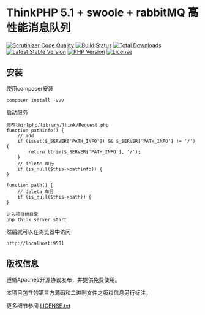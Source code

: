 ThinkPHP 5.1 + swoole + rabbitMQ 高性能消息队列
===============

[![Scrutinizer Code Quality](https://scrutinizer-ci.com/g/top-think/framework/badges/quality-score.png?b=5.1)](https://scrutinizer-ci.com/g/top-think/framework/?branch=5.1)
[![Build Status](https://travis-ci.org/top-think/framework.svg?branch=master)](https://travis-ci.org/top-think/framework)
[![Total Downloads](https://poser.pugx.org/topthink/framework/downloads)](https://packagist.org/packages/topthink/framework)
[![Latest Stable Version](https://poser.pugx.org/topthink/framework/v/stable)](https://packagist.org/packages/topthink/framework)
[![PHP Version](https://img.shields.io/badge/php-%3E%3D5.6-8892BF.svg)](http://www.php.net/)
[![License](https://poser.pugx.org/topthink/framework/license)](https://packagist.org/packages/topthink/framework)

## 安装

使用composer安装

~~~
composer install -vvv
~~~

启动服务
~~~
修改thinkphp/library/think/Request.php
function pathinfo() {
    // add
    if (isset($_SERVER['PATH_INFO']) && $_SERVER['PATH_INFO'] != '/') {
        return ltrim($_SERVER['PATH_INFO'], '/');
    }
    // delete 单行
    if (is_null($this->pathinfo)) {
}

function path() {
    // deleta 单行
    if (is_null($this->path)) {
}
~~~
~~~
进入项目根目录
php think server start
~~~

然后就可以在浏览器中访问

~~~
http://localhost:9501
~~~

## 版权信息

遵循Apache2开源协议发布，并提供免费使用。

本项目包含的第三方源码和二进制文件之版权信息另行标注。

更多细节参阅 [LICENSE.txt](LICENSE.txt)
